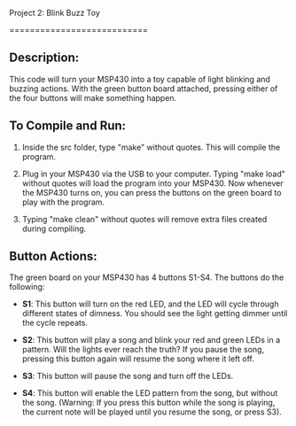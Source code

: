Project 2: Blink Buzz  Toy

===========================



## Description:

This code will turn your MSP430 into a toy capable of light blinking and buzzing
actions. With the green button board attached, pressing either of the four
buttons will make something happen.



## To Compile and Run:

1. Inside the src folder, type "make" without quotes. This will compile the program.

2. Plug in your MSP430 via the USB to your computer. Typing "make load"
without quotes will load the program into your MSP430. Now whenever the MSP430
turns on, you can press the buttons on the green board to play with the program.

3. Typing "make clean" without quotes will remove extra files created during compiling.



## Button Actions:

The green board on your MSP430 has 4 buttons S1-S4. The buttons do the following:


- **S1**: This button will turn on the red LED, and the LED will cycle
    through different states of dimness. You should see the light getting
    dimmer until the cycle repeats.

- **S2**: This button will play a song and blink your red and green LEDs in a
    pattern. Will the lights ever reach the truth? If you pause the song,
    pressing this button again will resume the song where it left off.

- **S3**: This button will pause the song and turn off the LEDs.

- **S4**: This button will enable the LED pattern from the song, but without
    the song. (Warning: If you press this button while the song is playing,
    the current note will be played until you resume the song, or press S3).
    
    
